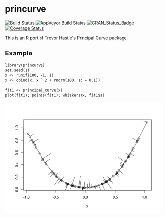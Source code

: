 <!-- README.md is generated from README.Rmd. Please edit that file -->
princurve
=========

[![Build
Status](https://travis-ci.org/dynverse/princurve.svg?branch=master)](https://travis-ci.org/dynverse/princurve)
[![AppVeyor Build
Status](https://ci.appveyor.com/api/projects/status/github/dynverse/princurve?branch=master&svg=true)](https://ci.appveyor.com/project/dynverse/princurve)
[![CRAN\_Status\_Badge](https://www.r-pkg.org/badges/version/princurve)](https://cran.r-project.org/package=princurve)
[![Coverage
Status](https://codecov.io/gh/dynverse/princurve/branch/master/graph/badge.svg)](https://codecov.io/gh/dynverse/princurve?branch=master)

This is an R port of Trevor Hastie's Principal Curve package.

Example
-------

    library(princurve)
    set.seed(1)
    x <- runif(100, -1, 1)
    x <- cbind(x, x ^ 2 + rnorm(100, sd = 0.1))

    fit1 <- principal_curve(x)
    plot(fit1); points(fit1); whiskers(x, fit1$s)

![](tools/readme/example%20plot-1.png)
